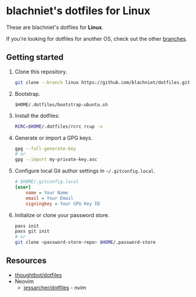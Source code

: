 # blachniet's dotfiles for Linux

These are blachniet's dotfiles for **Linux**.

If you're looking for dotfiles for another OS, check out the other [branches](https://github.com/blachniet/dotfiles/branches).

## Getting started

1.  Clone this repository.

    ```bash
    git clone --branch linux https://github.com/blachniet/dotfiles.git $HOME/.dotfiles
    ```

1.  Bootstrap.

    ```
    $HOME/.dotfiles/bootstrap-ubuntu.sh
    ```

1.  Install the dotfiles:

    ```bash
    RCRC=$HOME/.dotfiles/rcrc rcup -v
    ```

1.  Generate or import a GPG keys.

    ```bash
    gpg --full-generate-key
    # or
    gpg --import my-private-key.asc
    ```

1.  Configure local Git author settings in `~/.gitconfig.local`.

    ```ini
    # $HOME/.gitconfig.local
    [user]
        name = Your Name
        email = Your Email
        signingkey = Your GPG Key ID
    ```

1.  Initialize or clone your password store.

    ```bash
    pass init
    pass git init
    # or
    git clone <password-store-repo> $HOME/.password-store
    ```

## Resources

- [thoughtbot/dotfiles](https://github.com/thoughtbot/dotfiles)
- Neovim
    - [jessarcher/dotfiles](https://github.com/jessarcher/dotfiles) - nvim

